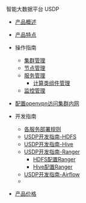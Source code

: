 <div class="sidebar_title icon__uhadoop"> 智能大数据平台 USDP </div>

* [产品概述](/USDP/README)
* [产品特点](/USDP/intro.md)
* 操作指南
    * [集群管理](/USDP/operate/cluster)
    * [节点管理](/USDP/operate/node)
    * [服务管理](/USDP/operate/service/README)
      * [计算类组件管理](/USDP/operate/service/compute)
    * [监控管理](/USDP/operate/monitor)
* [配置openvpn访问集群内网](/USDP/operate/openvpn)
    
* 开发指南
    * [各服务部署规则](/USDP/developer/rule)
    * [USDP开发指南-HDFS](/USDP/developer/hdfs)
    * [USDP开发指南-Hive](/USDP/developer/hive)
    * [USDP开发指南-Ranger](/USDP/developer/ranger/README)
      * [HDFS配置Ranger](/USDP/developer/ranger/ranger_hdfs)
      * [Hive配置Ranger](/USDP/developer/ranger/ranger_hive)
    * [USDP开发指南-Airflow](/USDP/developer/airflow)
    * 
* [产品价格](/USDP/price)

